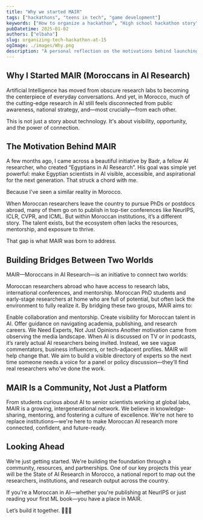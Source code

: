 ```yaml
---
title: "Why we started MAIR"
tags: ["hackathons", "teens in tech", "game development"]
keywords: ["How to organize a hackathon", "High school hackathon story"]
pubDatetime: 2025-01-02
authors: ["elbaha"]
slug: organizing-tech-hackathon-at-15
ogImage: ./images/Why.png
description: "A personal reflection on the motivations behind launching MAIR, a community connecting Moroccan AI researchers across borders and generations to foster visibility, mentorship, and world-class research."
---
```


## Why I Started MAIR (Moroccans in AI Research)

Artificial Intelligence has moved from obscure research labs to becoming the centerpiece of everyday conversations. And yet, in Morocco, much of the cutting-edge research in AI still feels disconnected from public awareness, national strategy, and—most crucially—from each other.

This is not just a story about technology. It's about visibility, opportunity, and the power of connection.

## The Motivation Behind MAIR

A few months ago, I came across a beautiful initiative by Badr, a fellow AI researcher, who created “Egyptians in AI Research”. His goal was simple yet powerful: make Egyptian scientists in AI visible, accessible, and aspirational for the next generation. That struck a chord with me.

Because I’ve seen a similar reality in Morocco.

When Moroccan researchers leave the country to pursue PhDs or postdocs abroad, many of them go on to publish in top-tier conferences like NeurIPS, ICLR, CVPR, and ICML. But within Moroccan institutions, it’s a different story. The talent exists, but the ecosystem often lacks the resources, mentorship, and exposure to thrive.

That gap is what MAIR was born to address.

## Building Bridges Between Two Worlds

MAIR—Moroccans in AI Research—is an initiative to connect two worlds:

Moroccan researchers abroad who have access to research labs, international conferences, and mentorship.
Moroccan PhD students and early-stage researchers at home who are full of potential, but often lack the environment to fully realize it.
By bridging these two groups, MAIR aims to:

Enable collaboration and mentorship.
Create visibility for Moroccan talent in AI.
Offer guidance on navigating academia, publishing, and research careers.
We Need Experts, Not Just Opinions
Another motivation came from observing the media landscape. When AI is discussed on TV or in podcasts, it’s rarely actual AI researchers being invited. Instead, we see vague commentators, business influencers, or tech-adjacent profiles. MAIR will help change that. We aim to build a visible directory of experts so the next time someone needs a voice for a panel or policy discussion—they’ll find real researchers who’ve done the work.

## MAIR Is a Community, Not Just a Platform

From students curious about AI to senior scientists working at global labs, MAIR is a growing, intergenerational network. We believe in knowledge-sharing, mentoring, and fostering a culture of excellence. We're not here to replace institutions—we're here to make Moroccan AI research more connected, confident, and future-ready.

## Looking Ahead

We’re just getting started. We're building the foundation through a community, resources, and partnerships. One of our key projects this year will be the State of AI Research in Morocco, a national report to map out the researchers, institutions, and research output across the country.

If you're a Moroccan in AI—whether you're publishing at NeurIPS or just reading your first ML book—you have a place in MAIR.

Let’s build it together. 🧠🇲🇦
